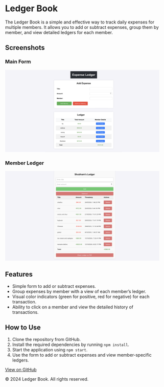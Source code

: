 <!DOCTYPE html>
<html lang="en">
<head>
    <meta charset="UTF-8">
    <meta name="viewport" content="width=device-width, initial-scale=1.0">
</head>
<body>
    <div class="container">
        <h1>Ledger Book</h1>
        <p>The Ledger Book is a simple and effective way to track daily expenses for multiple members. It allows you to add or subtract expenses, group them by member, and view detailed ledgers for each member.</p>
        <h2>Screenshots</h2>
        <div class="screenshot">
            <h3>Main Form</h3>
            <img src="1.png" alt="Main Form Screenshot">
        </div>
        <div class="screenshot">
            <h3>Member Ledger</h3>
            <img src="4.png" alt="Member Ledger Screenshot">
        </div>
        <div class="features">
            <h2>Features</h2>
            <ul>
                <li>Simple form to add or subtract expenses.</li>
                <li>Group expenses by member with a view of each member’s ledger.</li>
                <li>Visual color indicators (green for positive, red for negative) for each transaction.</li>
                <li>Ability to click on a member and view the detailed history of transactions.</li>
            </ul>
        </div>
        <h2>How to Use</h2>
        <ol>
            <li>Clone the repository from GitHub.</li>
            <li>Install the required dependencies by running <code>npm install</code>.</li>
            <li>Start the application using <code>npm start</code>.</li>
            <li>Use the form to add or subtract expenses and view member-specific ledgers.</li>
        </ol>
        <a href="https://github.com/sandykhot10/Expense-Application.git" class="cta-button">View on GitHub</a>
        <div class="footer">
            <p>&copy; 2024 Ledger Book. All rights reserved.</p>
        </div>
    </div>
</body>
</html>
